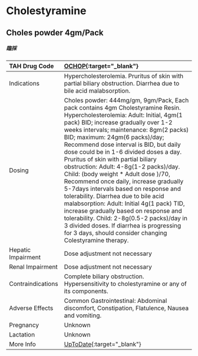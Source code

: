 # Cholestyramine

## Choles powder 4gm/Pack

##### 臨採

| TAH Drug Code      | [OCHOP](https://www.tahsda.org.tw/drugs/hissearch.php?drug_code=OCHOP){:target="_blank"}                                                                                                                                                                                                                                                                                                                                                                                                                                                                                                                                                                                                                                                                                                                                       |
|:-------------------|:-------------------------------------------------------------------------------------------------------------------------------------------------------------------------------------------------------------------------------------------------------------------------------------------------------------------------------------------------------------------------------------------------------------------------------------------------------------------------------------------------------------------------------------------------------------------------------------------------------------------------------------------------------------------------------------------------------------------------------------------------------------------------------------------------------------------------------|
| Indications        | Hypercholesterolemia. Pruritus of skin with partial biliary obstruction. Diarrhea due to bile acid malabsorption.                                                                                                                                                                                                                                                                                                                                                                                                                                                                                                                                                                                                                                                                                                              |
| Dosing             | Choles powder: 444mg/gm, 9gm/Pack, Each pack contains 4gm Cholestyramine Resin. Hypercholesterolemia: Adult: Initial, 4gm(1 pack) BID; increase gradually over 1-2 weeks intervals; maintenance: 8gm(2 packs) BID; maximum: 24gm(6 packs)/day; Recommend dose interval is BID, but daily dose could be in 1-6 divided doses a day. Pruritus of skin with partial biliary obstruction: Adult: 4-8g(1-2 packs)/day. Child: (body weight * Adult dose )/70, Recommend once daily, increase gradually 5-7days intervals based on response and tolerability. Diarrhea due to bile acid malabsorption: Adult: Initial 4g(1 pack) TID, increase gradually based on response and tolerability. Child: 2-8g(0.5-2 packs)/day in 3 divided doses. If diarrhea is progressing for 3 days, should consider changing Colestyramine therapy. |
| Hepatic Impairment | Dose adjustment not necessary                                                                                                                                                                                                                                                                                                                                                                                                                                                                                                                                                                                                                                                                                                                                                                                                  |
| Renal Impairment   | Dose adjustment not necessary                                                                                                                                                                                                                                                                                                                                                                                                                                                                                                                                                                                                                                                                                                                                                                                                  |
| Contraindications  | Complete biliary obstruction. Hypersensitivity to cholestyramine or any of its components.                                                                                                                                                                                                                                                                                                                                                                                                                                                                                                                                                                                                                                                                                                                                     |
| Adverse Effects    | Common Gastrointestinal: Abdominal discomfort, Constipation, Flatulence, Nausea and vomiting.                                                                                                                                                                                                                                                                                                                                                                                                                                                                                                                                                                                                                                                                                                                                  |
| Pregnancy          | Unknown                                                                                                                                                                                                                                                                                                                                                                                                                                                                                                                                                                                                                                                                                                                                                                                                                        |
| Lactation          | Unknown                                                                                                                                                                                                                                                                                                                                                                                                                                                                                                                                                                                                                                                                                                                                                                                                                        |
| More Info          | [UpToDate](https://www.uptodate.com/contents/cholestyramine-drug-information){:target="_blank"}                                                                                                                                                                                                                                                                                                                                                                                                                                                                                                                                                                                                                                                                                                                                |

